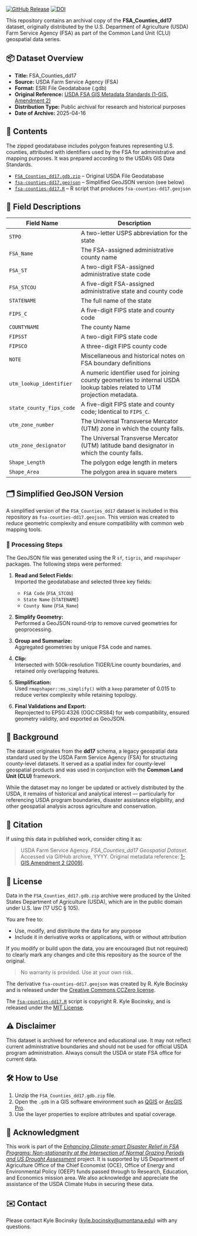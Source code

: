 [![GitHub Release](https://img.shields.io/github/v/release/climate-smart-usda/fsa-counties-dd17?label=GitHub%20Release&color=%239c27b0)](https://github.com/climate-smart-usda/fsa-counties-dd17)
[![DOI](https://zenodo.org/badge/967595011.svg)](https://zenodo.org/badge/latestdoi/967595011)

This repository contains an archival copy of the **FSA_Counties_dd17** dataset, originally distributed by the U.S. Department of Agriculture (USDA) Farm Service Agency (FSA) as part of the Common Land Unit (CLU) geospatial data series.

## 📦 Dataset Overview

-   **Title:** FSA_Counties_dd17
-   **Source:** USDA Farm Service Agency (FSA)
-   **Format:** ESRI File Geodatabase (.gdb)
-   **Original Reference:** [USDA FSA GIS Metadata Standards (1-GIS, Amendment 2)](https://www.fsa.usda.gov/Internet/FSA_File/1-gis_r00_a02.pdf)
-   **Distribution Type:** Public archival for research and historical purposes
-   **Date of Archive:** 2025-04-16

## 📂 Contents

The zipped geodatabase includes polygon features representing U.S. counties, attributed with identifiers used by the FSA for administrative and mapping purposes. It was prepared according to the USDA’s GIS Data Standards.

-   [`FSA_Counties_dd17.gdb.zip`](https://climate-smart-usda.github.io/fsa-counties-dd17/FSA_Counties_dd17.gdb.zip) – Original USDA File Geodatabase
-   [`fsa-counties-dd17.geojson`](https://climate-smart-usda.github.io/fsa-counties-dd17/fsa-counties-dd17.geojson) – Simplified GeoJSON version (see below)
-   [`fsa-counties-dd17.R`](https://climate-smart-usda.github.io/fsa-counties-dd17/fsa-counties-dd17.R) – R script that produces `fsa-counties-dd17.geojson`

## 🧾 Field Descriptions

| Field Name | Description |
|-----------------------------------|-------------------------------------|
| `STPO` | A two-letter USPS abbreviation for the state |
| `FSA_Name` | The FSA-assigned administrative county name |
| `FSA_ST` | A two-digit FSA-assigned administrative state code |
| `FSA_STCOU` | A five-digit FSA-assigned administrative state and county code |
| `STATENAME` | The full name of the state |
| `FIPS_C` | A five-digit FIPS state and county code |
| `COUNTYNAME` | The county Name |
| `FIPSST` | A two-digit FIPS state code |
| `FIPSCO` | A three-digit FIPS county code |
| `NOTE` | Miscellaneous and historical notes on FSA boundary definitions |
| `utm_lookup_identifier` | A numeric identifier used for joining county geometries to internal USDA lookup tables related to UTM projection metadata. |
| `state_county_fips_code` | A five-digit FIPS state and county code; Identical to `FIPS_C`. |
| `utm_zone_number` | The Universal Transverse Mercator (UTM) zone in which the county falls. |
| `utm_zone_designator` | The Universal Transverse Mercator (UTM) latitude band designator in which the county falls. |
| `Shape_Length` | The polygon edge length in meters |
| `Shape_Area` | The polygon area in square meters |

## 🗂️ Simplified GeoJSON Version

A simplified version of the `FSA_Counties_dd17` dataset is included in this repository as `fsa-counties-dd17.geojson`. This version was created to reduce geometric complexity and ensure compatibility with common web mapping tools.

### 🔧 Processing Steps

The GeoJSON file was generated using the R `sf`, `tigris`, and `rmapshaper` packages. The following steps were performed:

1.  **Read and Select Fields:**\
    Imported the geodatabase and selected three key fields:

    -   `FSA Code` (`FSA_STCOU`)
    -   `State Name` (`STATENAME`)
    -   `County Name` (`FSA_Name`)

2.  **Simplify Geometry:**\
    Performed a GeoJSON round-trip to remove curved geometries for geoprocessing.

3.  **Group and Summarize:**\
    Aggregated geometries by unique FSA code and names.

4.  **Clip:**\
    Intersected with 500k-resolution TIGER/Line county boundaries, and retained only overlapping features.

5.  **Simplification:**\
    Used `rmapshaper::ms_simplify()` with a `keep` parameter of 0.015 to reduce vertex complexity while retaining topology.

6.  **Final Validations and Export:**\
    Reprojected to EPSG:4326 (OGC:CRS84) for web compatibility, ensured geometry validity, and exported as GeoJSON.

## 📌 Background

The dataset originates from the **dd17** schema, a legacy geospatial data standard used by the USDA Farm Service Agency (FSA) for structuring county-level datasets. It served as a spatial index for county-level geospatial products and was used in conjunction with the **Common Land Unit (CLU)** framework.

While the dataset may no longer be updated or actively distributed by the USDA, it remains of historical and analytical interest — particularly for referencing USDA program boundaries, disaster assistance eligibility, and other geospatial analysis across agriculture and conservation.

## 📜 Citation

If using this data in published work, consider citing it as:

> USDA Farm Service Agency. *FSA_Counties_dd17 Geospatial Dataset*. Accessed via GitHub archive, YYYY. Original metadata reference: [1-GIS Amendment 2 (2009)](https://www.fsa.usda.gov/Internet/FSA_File/1-gis_r00_a02.pdf).

## 📄 License

Data in the `FSA_Counties_dd17.gdb.zip` archive were produced by the United States Department of Agriculture (USDA), which are in the public domain under U.S. law (17 USC § 105).

You are free to: 

  - Use, modify, and distribute the data for any purpose 
  - Include it in derivative works or applications, with or without attribution

If you modify or build upon the data, you are encouraged (but not required) to clearly mark any changes and cite this repository as the source of the original.

> No warranty is provided. Use at your own risk.

The derivative `fsa-counties-dd17.geojson` was created by R. Kyle Bocinsky and is released under the [Creative Commons CCZero license](https://creativecommons.org/publicdomain/zero/1.0/).

The [`fsa-counties-dd17.R`](fsa-counties-dd17.R) script is copyright R. Kyle Bocinsky, and is released under the [MIT License](LICENSE).

## ⚠️ Disclaimer

This dataset is archived for reference and educational use. It may not reflect current administrative boundaries and should not be used for official USDA program administration. Always consult the USDA or state FSA office for current data.

## 🛠️ How to Use

1.  Unzip the `FSA_Counties_dd17.gdb.zip` file.
2.  Open the `.gdb` in a GIS software environment such as [QGIS](https://qgis.org) or [ArcGIS Pro](https://www.esri.com/en-us/arcgis/products/arcgis-pro/overview).
3.  Use the layer properties to explore attributes and spatial coverage.

## 👏 Acknowledgment

This work is part of the [*Enhancing Climate-smart Disaster Relief in FSA Programs: Non-stationarity at the Intersection of Normal Grazing Periods and US Drought Assessment*](https://www.ars.usda.gov/research/project/?accnNo=444612) project. It is supported by US Department of Agriculture Office of the Chief Economist (OCE), Office of Energy and Environmental Policy (OEEP) funds passed through to Research, Education, and Economics mission area. We also acknowledge and appreciate the assistance of the USDA Climate Hubs in securing these data.

## ✉️ Contact

Please contact Kyle Bocinsky ([kyle.bocinsky@umontana.edu](mailto:kyle.bocinsky@umontana.edu)) with any questions.

